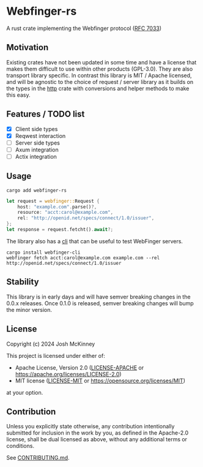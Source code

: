 # Webfinger-rs

A rust crate implementing the Webfinger protocol ([RFC
7033](https://www.rfc-editor.org/rfc/rfc7033.html))

## Motivation

Existing crates have not been updated in some time and have a license that makes them difficult to
use within other products (GPL-3.0). They are also transport library specific. In contrast this
library is MIT / Apache licensed, and will be agnostic to the choice of request / server library as
it builds on the types in the [http](https://crates.io/crates/http) crate with conversions and
helper methods to make this easy.

## Features / TODO list

- [x] Client side types
- [x] Reqwest interaction
- [ ] Server side types
- [ ] Axum integration
- [ ] Actix integration

## Usage

```shell
cargo add webfinger-rs
```

```rust
let request = webfinger::Request {
    host: "example.com".parse()?,
    resource: "acct:carol@example.com",
    rel: "http://openid.net/specs/connect/1.0/issuer",
};
let response = request.fetcht().await?;
```

The library also has a [cli](https://crates.io/crates/webfinger-cli) that can be useful to test
WebFinger servers.

```shell
cargo install webfinger-cli
webfinger fetch acct:carol@example.com example.com --rel http://openid.net/specs/connect/1.0/issuer
```

## Stability

This library is in early days and will have semver breaking changes in the 0.0.x releases. Once
0.1.0 is released, semver breaking changes will bump the minor version.

## License

Copyright (c) 2024 Josh McKinney

This project is licensed under either of:

- Apache License, Version 2.0 ([LICENSE-APACHE](LICENSE-APACHE) or
  <https://apache.org/licenses/LICENSE-2.0>)
- MIT license ([LICENSE-MIT](LICENSE-MIT) or <https://opensource.org/licenses/MIT>)

at your option.

## Contribution

Unless you explicitly state otherwise, any contribution intentionally submitted for inclusion in the
work by you, as defined in the Apache-2.0 license, shall be dual licensed as above, without any
additional terms or conditions.

See [CONTRIBUTING.md](CONTRIBUTING.md).
